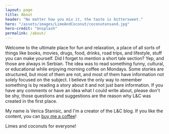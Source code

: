 ```yaml
---
layout: page
title: About
header: "No matter how you mix it, the taste is bittersweet."
hero: "/assets/images/LimeAndCoconut/coconutonsand.jpg"
hero-credit: "Unsplash"
permalink: /about/
---
```


Welcome to the ultimate place for fun and relaxation, a place of all sorts of things like books, movies, drugs, food, drinks, road trips, and lifestyle, stuff you can make yourself. Did I forget to mention a short tale section? Yep, and those are always in Serbian. The idea was to read something funny, cultural, or educational while enjoying morning coffee on Mondays. Some stories are structured, but most of them are not, and most of them have information not solely focused on the subject. I believe the only way to remember something is by reading a story about it and not just bare information. If you have any comments or have an idea what I could write about, please don't be shy, those questions and suggestions are the reason why L&C was created in the first place.

My name is Verica Stanisic, and I'm a creator of the L&C blog. If you like the content, you can [buy me a coffee](https://www.buymeacoffee.com/limeandcoconut)!

Limes and coconuts for everyone!

